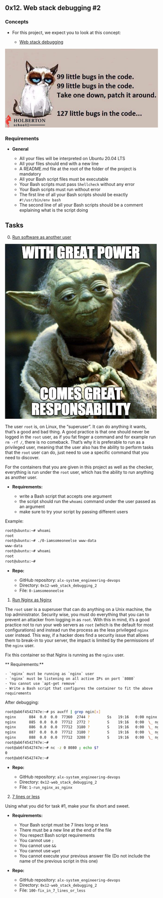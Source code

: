 ## 0x12. Web stack debugging #2

### Concepts

* For this project, we expect you to look at this concept:

	- [Web stack debugging](https://github.com/Abner261/alx-system_engineering-devops/blob/master/0x0E-web_stack_debugging_1/README.md)

![little bugs in the code](https://raw.githubusercontent.com/Abner261/alx-system_engineering-devops/399f8b4084f76ef444ba3cd46804e02d11b074c7/0x12-web_stack_debugging_2/bugs%20in%20the%20code.jpg)

### Requirements

* **General**

	- All your files will be interpreted on Ubuntu 20.04 LTS
	- All your files should end with a new line
	- A README.md file at the root of the folder of the project is mandatory
	- All your Bash script files must be executable
	- Your Bash scripts must pass `Shellcheck` without any error
	- Your Bash scripts must run without error
	- The first line of all your Bash scripts should be exactly `#!/usr/bin/env bash`
	- The second line of all your Bash scripts should be a comment explaining what is the script doing

## Tasks

0. [Run software as another user](0-iamsomeoneelse)

![Great Power](https://raw.githubusercontent.com/Abner261/alx-system_engineering-devops/db81a131df62e5813f382b4085265ca15cce2c9f/0x12-web_stack_debugging_2/Great%20Power.png)

The user `root` is, on Linux, the “superuser”. It can do anything it wants, that’s a good and bad thing. A good practice is that one should never be logged in the `root` user, as if you fat finger a command and for example run `rm -rf /`, there is no comeback. That’s why it is preferable to run as a privileged user, meaning that the user also has the ability to perform tasks that the `root` user can do, just need to use a specific command that you need to discover.

For the containers that you are given in this project as well as the checker, everything is run under the `root` user, which has the ability to run anything as another user.

* **Requirements:**

	- write a Bash script that accepts one argument
	- the script should run the `whoami` command under the user passed as an argument
	- make sure to try your script by passing different users

Example:

```sh
root@ubuntu:~# whoami
root
root@ubuntu:~# ./0-iamsomeoneelse www-data
www-data
root@ubuntu:~# whoami
root
root@ubuntu:~#
```

* **Repo:**

	- GitHub repository: `alx-system_engineering-devops`
	- Directory: `0x12-web_stack_debugging_2`
	- File: `0-iamsomeoneelse`

1. [Run Nginx as Nginx](1-run_nginx_as_nginx)

The `root` user is a superuser that can do anything on a Unix machine, the top administrator. Security wise, you must do everything that you can to prevent an attacker from logging in as `root`. With this in mind, it’s a good practice not to run your web servers as `root` (which is the default for most configurations) and instead run the process as the less privileged `nginx` user instead. This way, if a hacker does find a security issue that allows them to break-in to your server, the impact is limited by the permissions of the `nginx` user.

Fix this container so that Nginx is running as the `nginx` user.

** Requirements:**

	- `nginx` must be running as `nginx` user
	- `nginx` must be listening on all active IPs on port `8080`
	- You cannot use `apt-get remove`
	- Write a Bash script that configures the container to fit the above requirements

After debugging:

```sh
root@ab6f4542747e:~# ps auxff | grep ngin[x]
nginx      884  0.0  0.0  77360  2744 ?        Ss   19:16   0:00 nginx: master process /usr/sbin/nginx
nginx      885  0.0  0.0  77712  2772 ?        S    19:16   0:00  \_ nginx: worker process
nginx      886  0.0  0.0  77712  3180 ?        S    19:16   0:00  \_ nginx: worker process
nginx      887  0.0  0.0  77712  3180 ?        S    19:16   0:00  \_ nginx: worker process
nginx      888  0.0  0.0  77712  3208 ?        S    19:16   0:00  \_ nginx: worker process
root@ab6f4542747e:~#
root@ab6f4542747e:~# nc -z 0 8080 ; echo $?
0
root@ab6f4542747e:~#
```

* **Repo:**

	- GitHub repository: `alx-system_engineering-devops`
	- Directory: `0x12-web_stack_debugging_2`
	- File: `1-run_nginx_as_nginx`

2. [7 lines or less](100-fix_in_7_lines_or_less)

Using what you did for task #1, make your fix short and sweet.

* **Requirements:**

	- Your Bash script must be 7 lines long or less
	- There must be a new line at the end of the file
	- You respect Bash script requirements
	- You cannot use `;`
	- You cannot use `&&`
	- You cannot use `wget`
	- You cannot execute your previous answer file (Do not include the name of the previous script in this one)

* **Repo:**

	- GitHub repository: `alx-system_engineering-devops`
	- Directory: `0x12-web_stack_debugging_2`
	- File: `100-fix_in_7_lines_or_less`
